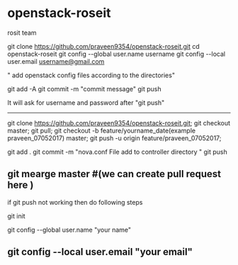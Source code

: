 # openstack-roseit
rosit team


git clone https://github.com/praveen9354/openstack-roseit.git
cd openstack-roseit
git config --global user.name username
git config --local user.email username@gmail.com

"  add openstack  config files according to the directories"


git add -A
git commit -m "commit message"
git push

It will ask for username and password after "git push"



--------------------------------------------------------------------------
git clone https://github.com/praveen9354/openstack-roseit.git;
git checkout master;
git pull;
git checkout -b feature/yourname_date(example praveen_07052017) master; 
git push -u origin feature/praveen_07052017;

git add .
git commit -m "nova.conf File add to controller directory "
git push

git mearge master              #(we can create pull request here )
---------------------------------------------------------------------------

if git push not working then do following steps

git init

git config --global user.name "your name"

git config --local user.email "your email"
-----------------------------------------------------------------------
